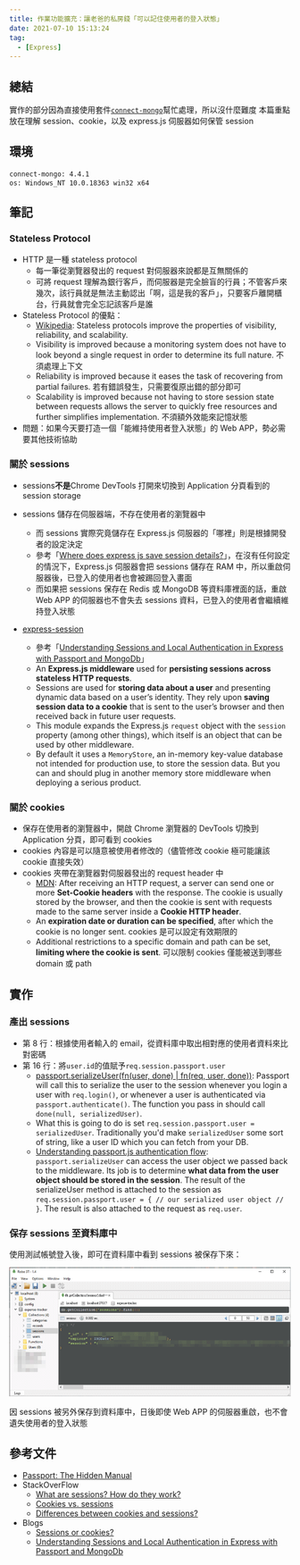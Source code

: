 ```yaml
---
title: 作業功能擴充：讓老爸的私房錢「可以記住使用者的登入狀態」
date: 2021-07-10 15:13:24
tag:
  - [Express]
---
```


## 總結

實作的部分因為直接使用套件[`connect-mongo`](https://www.npmjs.com/package/connect-mongo)幫忙處理，所以沒什麼難度
本篇重點放在理解 session、cookie，以及 express.js 伺服器如何保管 session

## 環境

```
connect-mongo: 4.4.1
os: Windows_NT 10.0.18363 win32 x64
```

## 筆記

### Stateless Protocol

- HTTP 是一種 stateless protocol
  - 每一筆從瀏覽器發出的 request 對伺服器來說都是互無關係的
  - 可將 request 理解為銀行客戶，而伺服器是完全臉盲的行員；不管客戶來幾次，該行員就是無法主動認出「啊，這是我的客戶」，只要客戶離開櫃台，行員就會完全忘記該客戶是誰
- Stateless Protocol 的優點：
  - [Wikipedia](https://en.wikipedia.org/wiki/Stateless_protocol): Stateless protocols improve the properties of visibility, reliability, and scalability.
  - Visibility is improved because a monitoring system does not have to look beyond a single request in order to determine its full nature. 不須處理上下文
  - Reliability is improved because it eases the task of recovering from partial failures. 若有錯誤發生，只需要復原出錯的部分即可
  - Scalability is improved because not having to store session state between requests allows the server to quickly free resources and further simplifies implementation. 不須額外效能來記憶狀態
- 問題：如果今天要打造一個「能維持使用者登入狀態」的 Web APP，勢必需要其他技術協助

### 關於 sessions

- sessions**不是**Chrome DevTools 打開來切換到 Application 分頁看到的 session storage
- sessions 儲存在伺服器端，不存在使用者的瀏覽器中

  - 而 sessions 實際究竟儲存在 Express.js 伺服器的「哪裡」則是根據開發者的設定決定
  - 參考「[Where does express js save session details?](https://stackoverflow.com/questions/23821302/where-does-express-js-save-session-details)」，在沒有任何設定的情況下，Express.js 伺服器會把 sessions 儲存在 RAM 中，所以重啟伺服器後，已登入的使用者也會被踢回登入畫面
  - 而如果把 sessions 保存在 Redis 或 MongoDB 等資料庫裡面的話，重啟 Web APP 的伺服器也不會失去 sessions 資料，已登入的使用者會繼續維持登入狀態

- [express-session](https://github.com/expressjs/session#express-session)
  - 參考「[Understanding Sessions and Local Authentication in Express with Passport and MongoDb](https://mianlabs.com/2018/05/09/understanding-sessions-and-local-authentication-in-express-with-passport-and-mongodb/)」
  - An **Express.js middleware** used for **persisting sessions across stateless HTTP requests**.
  - Sessions are used for **storing data about a user** and presenting dynamic data based on a user’s identity. They rely upon **saving session data to a cookie** that is sent to the user’s browser and then received back in future user requests.
  - This module expands the Express.js `request` object with the `session` property (among other things), which itself is an object that can be used by other middleware.
  - By default it uses a `MemoryStore`, an in-memory key-value database not intended for production use, to store the session data. But you can and should plug in another memory store middleware when deploying a serious product.

### 關於 cookies

- 保存在使用者的瀏覽器中，開啟 Chrome 瀏覽器的 DevTools 切換到 Application 分頁，即可看到 cookies
- cookies 內容是可以隨意被使用者修改的（儘管修改 cookie 極可能讓該 cookie 直接失效）
- cookies 夾帶在瀏覽器對伺服器發出的 request header 中
  - [MDN](https://developer.mozilla.org/en-US/docs/Web/HTTP/Cookies#creating_cookies): After receiving an HTTP request, a server can send one or more **Set-Cookie headers** with the response. The cookie is usually stored by the browser, and then the cookie is sent with requests made to the same server inside a **Cookie HTTP header**.
  - An **expiration date or duration can be specified**, after which the cookie is no longer sent. cookies 是可以設定有效期限的
  - Additional restrictions to a specific domain and path can be set, **limiting where the cookie is sent**. 可以限制 cookies 僅能被送到哪些 domain 或 path

## 實作

### 產出 sessions

<script src="https://gist.github.com/tzynwang/e4f818e749c6215ad3a205686fd336f6.js"></script>

- 第 8 行：根據使用者輸入的 email，從資料庫中取出相對應的使用者資料來比對密碼
- 第 16 行：將`user.id`的值賦予`req.session.passport.user`
  - [passport.serializeUser(fn(user, done) | fn(req, user, done))](https://github.com/jwalton/passport-api-docs#passportserializeuserfnuser-done--fnreq-user-done): Passport will call this to serialize the user to the session whenever you login a user with `req.login()`, or whenever a user is authenticated via `passport.authenticate()`. The function you pass in should call `done(null, serializedUser)`.
  - What this is going to do is set `req.session.passport.user = serializedUser`. Traditionally you'd make `serializedUser` some sort of string, like a user ID which you can fetch from your DB.
  - [Understanding passport.js authentication flow](http://toon.io/understanding-passportjs-authentication-flow/): `passport.serializeUser` can access the user object we passed back to the middleware. Its job is to determine **what data from the user object should be stored in the session**. The result of the serializeUser method is attached to the session as `req.session.passport.user = { // our serialized user object // }`. The result is also attached to the request as `req.user`.

### 保存 sessions 至資料庫中

<script src="https://gist.github.com/tzynwang/8856fbc612447732fea60e63ab053351.js"></script>

使用測試帳號登入後，即可在資料庫中看到 sessions 被保存下來：

![session in DB](/2021/express-login-remember-me/sessionsInDB.png)

因 sessions 被另外保存到資料庫中，日後即使 Web APP 的伺服器重啟，也不會遺失使用者的登入狀態

## 參考文件

- [Passport: The Hidden Manual](https://github.com/jwalton/passport-api-docs#passport-the-hidden-manual)
- StackOverFlow
  - [What are sessions? How do they work?](https://stackoverflow.com/questions/3804209/what-are-sessions-how-do-they-work)
  - [Cookies vs. sessions](https://stackoverflow.com/questions/6253633/cookies-vs-sessions)
  - [Differences between cookies and sessions?](https://stackoverflow.com/questions/359434/differences-between-cookies-and-sessions?noredirect=1&lq=1)
- Blogs
  - [Sessions or cookies?](https://lucidar.me/en/web-dev/sessions-or-cookies/)
  - [Understanding Sessions and Local Authentication in Express with Passport and MongoDb](https://mianlabs.com/2018/05/09/understanding-sessions-and-local-authentication-in-express-with-passport-and-mongodb/)
